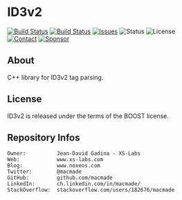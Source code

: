 ID3v2
=====

[![Build Status](https://img.shields.io/github/workflow/status/macmade/ID3v2/ci-mac?label=macOS&logo=apple)](https://github.com/macmade/ID3v2/actions/workflows/ci-mac.yaml)
[![Build Status](https://img.shields.io/github/workflow/status/macmade/ID3v2/ci-win?label=Windows&logo=windows)](https://github.com/macmade/ID3v2/actions/workflows/ci-win.yaml)
[![Issues](http://img.shields.io/github/issues/macmade/ID3v2.svg?logo=github)](https://github.com/macmade/ID3v2/issues)
![Status](https://img.shields.io/badge/status-active-brightgreen.svg?logo=git)
![License](https://img.shields.io/badge/license-mit-brightgreen.svg?logo=open-source-initiative)  
[![Contact](https://img.shields.io/badge/follow-@macmade-blue.svg?logo=twitter&style=social)](https://twitter.com/macmade)
[![Sponsor](https://img.shields.io/badge/sponsor-macmade-pink.svg?logo=github-sponsors&style=social)](https://github.com/sponsors/macmade)

About
-----

C++ library for ID3v2 tag parsing.

License
-------

ID3v2 is released under the terms of the BOOST license.

Repository Infos
----------------

    Owner:			Jean-David Gadina - XS-Labs
    Web:			www.xs-labs.com
    Blog:			www.noxeos.com
    Twitter:		@macmade
    GitHub:			github.com/macmade
    LinkedIn:		ch.linkedin.com/in/macmade/
    StackOverflow:	stackoverflow.com/users/182676/macmade
